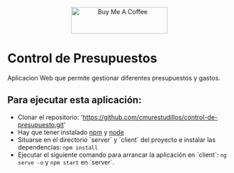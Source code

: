 <p align="center">
    <a href="https://www.buymeacoffee.com/cmur" target="_blank"><img src="https://cdn.buymeacoffee.com/buttons/v2/default-yellow.png" alt="Buy Me A Coffee" style="height: 60px !important;width: 217px !important;" ></a>
</p>

# Control de Presupuestos
Aplicacion Web que permite gestionar diferentes presupuestos y gastos.

## Para ejecutar esta aplicación:
* Clonar el repositorio: 'https://github.com/cmurestudillos/control-de-presupuesto.git'
* Hay que tener instalado [npm](https://www.npmjs.com) y [node](https://nodejs.org/es/)
* Situarse en el directorio ´server´ y ´client´ del proyecto e instalar las dependencias: `npm install`
* Ejecutar el siguiente comando para arrancar la aplicación en ´client´: `ng serve -o` y `npm start` en ´server´.

